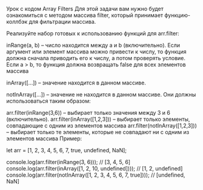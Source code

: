 Урок с кодом
Array Filters
Для этой задачи вам нужно будет ознакомиться с методом массива filter, который принимает функцию-коллбэк для фильтрации массива.

Реализуйте набор готовых к использованию функций для arr.filter:

inRange(a, b) – число находится между a и b (включительно).
Если аргумент или элемент массива можно привести к числу,
то функция должна сначала приводить его к числу, а потом проверять условие.
Если a > b, то функция должна возвращать false для всех элементов массива

inArray([...]) – значение находится в данном массиве.

notInArray([...]) – значение не находится в данном массиве.
Они должны использоваться таким образом:

arr.filter(inRange(3,6)) – выбирает только значения между 3 и 6 (включительно).
arr.filter(inArray([1,2,3])) – выбирает только элементы, совпадающие с одним из элементов массива
arr.filter(notInArray([1,2,3])) – выбирает только те элементы,
которые не совпадают ни с одним из элементов массива
Пример:

let arr = [1, 2, 3, 4, 5, 6, 7, true, undefined, NaN];

console.log(arr.filter(inRange(3, 6))); // [3, 4, 5, 6]
console.log(arr.filter(inArray([1, 2, 10, undefined]))); // [1, 2, undefined]
console.log(arr.filter(notInArray([1, 2, 3, 4, 5, 6, 7, true]))); // [undefined, NaN]

